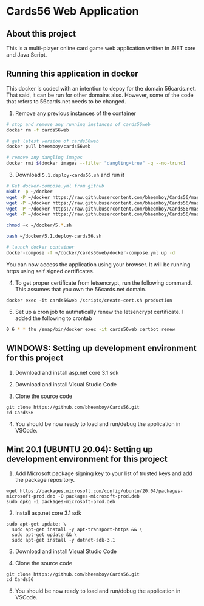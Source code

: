 # Cards56 Web Application
## About this project
This is a multi-player online card game web application written in .NET core and Java Script.

## Running this application in docker

This docker is coded with an intention to depoy for the domain 56cards.net. That said, it can be run for other domains also. However, some of the code that refers to 56cards.net needs to be changed.

1. Remove any previous instances of the container
```bash
# stop and remove any running instances of cards56web
docker rm -f cards56web

# get latest version of cards56web
docker pull bheemboy/cards56web

# remove any dangling images
docker rmi $(docker images --filter "dangling=true" -q --no-trunc)

```

3. Download `5.1.deploy-cards56.sh` and run it
```bash
# Get docker-compose.yml from github
mkdir -p ~/docker
wget -P ~/docker https://raw.githubusercontent.com/bheemboy/Cards56/master/scripts/5.0.prep-directories.sh
wget -P ~/docker https://raw.githubusercontent.com/bheemboy/Cards56/master/scripts/5.1.deploy-cards56.sh
wget -P ~/docker https://raw.githubusercontent.com/bheemboy/Cards56/master/scripts/5.2.create-56cards.net-cert.sh
wget -P ~/docker https://raw.githubusercontent.com/bheemboy/Cards56/master/scripts/5.3.renew-56cards.net-cert.sh

chmod +x ~/docker/5.*.sh

bash ~/docker/5.1.deploy-cards56.sh

# launch docker container
docker-compose -f ~/docker/cards56web/docker-compose.yml up -d
```
You can now access the application using your browser. It will be running https using self signed certificates.

4. To get proper certificate from letsencrypt, run the following command. This assumes that you own the 56cards.net domain.
```
docker exec -it cards56web /scripts/create-cert.sh production
```

5. Set up a cron job to autmatically renew the letsencrypt certificate. I added the following to crontab
```bash
0 6 * * thu /snap/bin/docker exec -it cards56web certbot renew
``` 

## WINDOWS: Setting up development environment for this project

1. Download and install asp.net core 3.1 sdk

2. Download and install Visual Studio Code

3. Clone the source code
```
git clone https://github.com/bheemboy/Cards56.git
cd Cards56
```
4. You should be now ready to load and run/debug the application in VSCode.

## Mint 20.1 (UBUNTU 20.04): Setting up development environment for this project

1. Add Microsoft package signing key to your list of trusted keys and add the package repository.
```
wget https://packages.microsoft.com/config/ubuntu/20.04/packages-microsoft-prod.deb -O packages-microsoft-prod.deb
sudo dpkg -i packages-microsoft-prod.deb
```
2. Install asp.net core 3.1 sdk
```
sudo apt-get update; \
  sudo apt-get install -y apt-transport-https && \
  sudo apt-get update && \
  sudo apt-get install -y dotnet-sdk-3.1
```
3. Download and install Visual Studio Code

4. Clone the source code
```
git clone https://github.com/bheemboy/Cards56.git
cd Cards56
```
5. You should be now ready to load and run/debug the application in VSCode.
